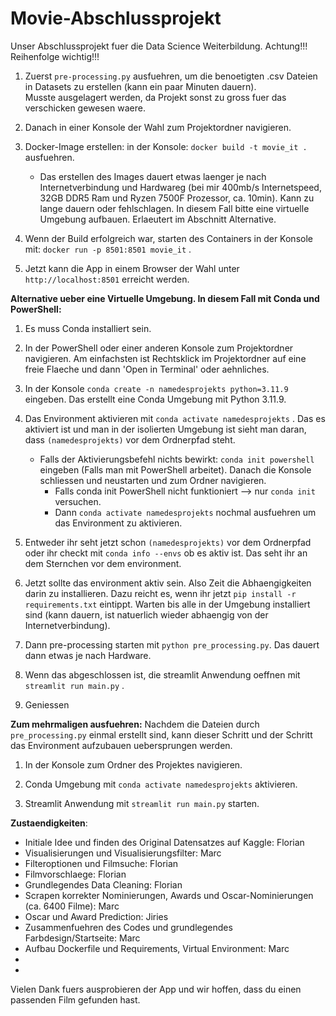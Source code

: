 # Movie-Abschlussprojekt

Unser Abschlussprojekt fuer die Data Science Weiterbildung.
Achtung!!! Reihenfolge wichtig!!!

1. Zuerst `pre-processing.py` ausfuehren, um die benoetigten .csv Dateien in Datasets zu erstellen (kann ein paar Minuten dauern).  
    Musste ausgelagert werden, da Projekt sonst zu gross fuer das verschicken gewesen waere.

2. Danach in einer Konsole der Wahl zum Projektordner navigieren.

3. Docker-Image erstellen: in der Konsole: `docker build -t movie_it .` ausfuehren.
    - Das erstellen des Images dauert etwas laenger je nach Internetverbindung und Hardwareg (bei mir 400mb/s Internetspeed, 32GB DDR5 Ram und Ryzen 7500F Prozessor, ca. 10min). Kann zu lange dauern oder fehlschlagen. In diesem Fall bitte eine virtuelle Umgebung aufbauen. Erlaeutert im Abschnitt Alternative.

4. Wenn der Build erfolgreich war, starten des Containers in der Konsole mit: `docker run -p 8501:8501 movie_it` .

5. Jetzt kann die App in einem Browser der Wahl unter `http://localhost:8501` erreicht werden.



**Alternative ueber eine Virtuelle Umgebung. In diesem Fall mit Conda und PowerShell:**

1. Es muss Conda installiert sein.

2. In der PowerShell oder einer anderen Konsole zum Projektordner navigieren. Am einfachsten ist Rechtsklick im Projektordner auf eine freie Flaeche und dann 'Open in Terminal' oder aehnliches.

3. In der Konsole `conda create -n namedesprojekts python=3.11.9`  eingeben. Das erstellt eine Conda Umgebung mit Python 3.11.9.

4. Das Environment aktivieren mit `conda activate namedesprojekts` . Das es aktiviert ist und man in der isolierten Umgebung ist sieht man daran, dass `(namedesprojekts)`  vor dem Ordnerpfad steht.
    - Falls der Aktivierungsbefehl nichts bewirkt: `conda init powershell` eingeben (Falls man mit PowerShell arbeitet). Danach die Konsole schliessen und neustarten und zum Ordner navigieren. 
        - Falls conda init PowerShell nicht funktioniert --> nur `conda init` versuchen.
        - Dann `conda activate namedesprojekts` nochmal ausfuehren um das Environment zu aktivieren.

5. Entweder ihr seht jetzt schon `(namedesprojekts)` vor dem Ordnerpfad oder ihr checkt mit `conda info --envs` ob es aktiv ist. Das seht ihr an dem Sternchen vor dem environment.

6. Jetzt sollte das environment aktiv sein. Also Zeit die Abhaengigkeiten darin zu installieren. Dazu reicht es, wenn ihr jetzt `pip install -r requirements.txt` eintippt. Warten bis alle in der Umgebung installiert sind (kann dauern, ist natuerlich wieder abhaengig von der Internetverbindung).

7. Dann pre-processing starten mit `python pre_processing.py`. Das dauert dann etwas je nach Hardware.

8. Wenn das abgeschlossen ist, die streamlit Anwendung oeffnen mit `streamlit run main.py` .

9. Geniessen


**Zum mehrmaligen ausfuehren:**
Nachdem die Dateien durch `pre_processing.py` einmal erstellt sind, kann dieser Schritt und der Schritt das Environment aufzubauen uebersprungen werden.

1. In der Konsole zum Ordner des Projektes navigieren.

2. Conda Umgebung mit `conda activate namedesprojekts` aktivieren.

3. Streamlit Anwendung mit `streamlit run main.py` starten.





**Zustaendigkeiten**:
- Initiale Idee und finden des Original Datensatzes auf Kaggle: Florian
- Visualisierungen und Visualisierungsfilter: Marc
- Filteroptionen und Filmsuche: Florian
- Filmvorschlaege: Florian
- Grundlegendes Data Cleaning: Florian
- Scrapen korrekter Nominierungen, Awards und Oscar-Nominierungen (ca. 6400 Filme): Marc
- Oscar und Award Prediction: Jiries
- Zusammenfuehren des Codes und grundlegendes Farbdesign/Startseite: Marc
- Aufbau Dockerfile und Requirements, Virtual Environment: Marc
- 
-

Vielen Dank fuers ausprobieren der App und wir hoffen, dass du einen passenden Film gefunden hast.